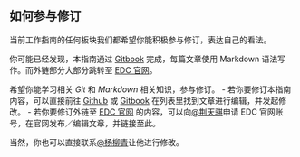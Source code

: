 ## 如何参与修订

当前工作指南的任何板块我们都希望你能积极参与修订，表达自己的看法。

你可能已经发现，本指南通过 [Gitbook](https://www.gitbook.com/book/ylq167/ixd-wisedu/details) 完成，每篇文章使用 Markdown 语法写作。而外链部分大部分跳转至 [EDC 官网](http://ued.wisedu.com/wordpress/)。

希望你能学习相关 *Git* 和 *Markdown* 相关知识，参与修订。
    - 若你要修订本指南内容，可以直接前往 [Github](https://github.com/ylq167/ixd-wisedu) 或 [Gitbook](https://www.gitbook.com/book/ylq167/ixd-wisedu/details) 在列表里找到文章进行编辑，并发起修改。
    - 若你要修订外链至 [EDC 官网](http://ued.wisedu.com/wordpress/) 的内容，可以向[@荆天骐](tqjing@wisedu.com)申请 EDC 官网账号，在官网发布／编辑文章，并链接至此。

当然，你也可以直接联系[@杨柳青](lqyang@wisedu.com)让他进行修改。

